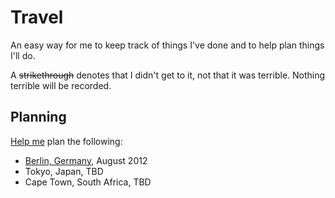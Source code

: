# Travel

An easy way for me to keep track of things I've done and to help plan things I'll do.

A ~~strikethrough~~ denotes that I didn't get to it, not that it was terrible. Nothing terrible will be recorded.

## Planning

<a href="/norbert/travel/fork_select" class="minibutton btn-fork" rel="facebox nofollow">Help me</a> plan the following:

* [Berlin, Germany](https://github.com/norbert/travel/blob/master/Germany/Berlin.md), August 2012
* Tokyo, Japan, TBD
* Cape Town, South Africa, TBD
